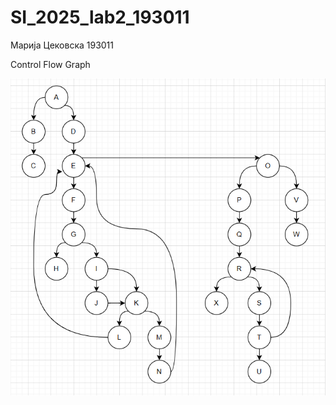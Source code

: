 # SI_2025_lab2_193011

Марија Цековска 193011

Control Flow Graph

![Control Flow Graph](Capture1.PNG)
